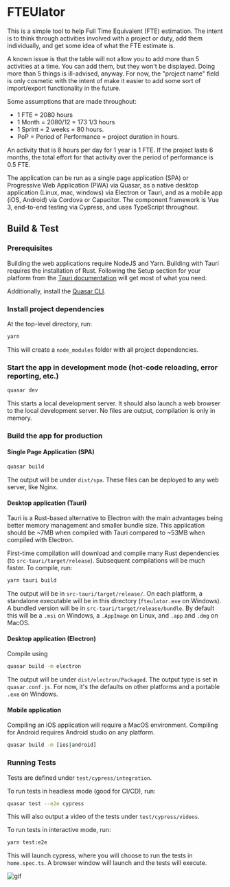 # FTEUlator

This is a simple tool to help Full Time Equivalent (FTE) estimation. The intent
is to think through activities involved with a project or duty, add them
individually, and get some idea of what the FTE estimate is.

A known issue is that the table will not allow you to add more than 5 activities
at a time. You can add them, but they won't be displayed. Doing more than 5
things is ill-advised, anyway. For now, the "project name" field is only
cosmetic with the intent of make it easier to add some sort of import/export functionality
in the future.

Some assumptions that are made throughout:

- 1 FTE = 2080 hours
- 1 Month = 2080/12 =
  173 1/3 hours
- 1 Sprint = 2 weeks = 80 hours.
- PoP = Period of Performance = project duration in hours.

An activity that is 8 hours per day for 1 year is 1 FTE. If the project lasts 6
months, the total effort for that activity over the period of performance is 0.5 FTE.

The application can be run as a single page application (SPA) or Progressive Web
Application (PWA) via Quasar, as a native desktop application (Linux, mac,
windows) via Electron or Tauri, and as a mobile app (iOS, Android) via Cordova
or Capacitor. The component framework is Vue 3, end-to-end testing via Cypress,
and uses TypeScript throughout.

## Build & Test

### Prerequisites

Building the web applications require NodeJS and Yarn. Building with Tauri
requires the installation of Rust. Following the Setup section for your platform
from the [Tauri
documentation](https://tauri.studio/en/docs/getting-started/intro) will get
most of what you need.

Additionally, install the [Quasar CLI](https://quasar.dev/quasar-cli/installation).

### Install project dependencies

At the top-level directory, run:

```bash
yarn
```

This will create a `node_modules` folder with all project dependencies.

### Start the app in development mode (hot-code reloading, error reporting, etc.)

```bash
quasar dev
```

This starts a local development server. It should also launch a web browser to
the local development server. No files are output, compilation is only in memory.

### Build the app for production

#### Single Page Application (SPA)

```bash
quasar build
```

The output will be under `dist/spa`. These files can be deployed to any web
server, like Nginx.

#### Desktop application (Tauri)

Tauri is a Rust-based alternative to Electron with the main advantages being
better memory management and smaller bundle size. This application should be
~7MB when compiled with Tauri compared to ~53MB when compiled with Electron.

First-time compilation will download and compile many Rust dependencies (to
`src-tauri/target/release`). Subsequent compilations will be much faster. To
compile, run:

```bash
yarn tauri build
```

The output will be in `src-tauri/target/release/`. On each platform, a
standalone executable will be in this directory (`fteulator.exe` on Windows). A
bundled version will be in
`src-tauri/target/release/bundle`. By default this will be a `.msi` on Windows,
a `.AppImage` on Linux, and `.app` and `.dmg` on MacOS.

#### Desktop application (Electron)

Compile using

```bash
quasar build -m electron
```

The output will be under `dist/electron/Packaged`. The output type is set in
`quasar.conf.js`. For now, it's the defaults on other platforms and a portable
`.exe` on Windows.

#### Mobile application

Compiling an iOS application will require a MacOS environment. Compiling for
Android requires Android studio on any platform.

```bash
quasar build -m [ios|android]
```

### Running Tests

Tests are defined under `test/cypress/integration`.

To run tests in headless mode (good for CI/CD), run:

```bash
quasar test --e2e cypress
```

This will also output a video of the tests under `test/cypress/videos`.

To run tests in interactive mode, run:

```bash
yarn test:e2e
```

This will launch cypress, where you will choose to run the tests in
`home.spec.ts`. A browser window will launch and the tests will execute.

![gif](docs/e2e.gif)
